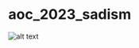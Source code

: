 # aoc_2023_sadism
![alt text]([http://url/to/img.png](https://github.com/cat-milk/Anime-Girls-Holding-Programming-Books/blob/master/C/Kitagawa_Marin_Holding_C_Programming_Language.png?raw=true)https://github.com/cat-milk/Anime-Girls-Holding-Programming-Books/blob/master/C/Kitagawa_Marin_Holding_C_Programming_Language.png?raw=true)
